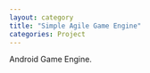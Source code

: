 ```yaml
---
layout: category
title: "Simple Agile Game Engine"
categories: Project
---
```


Android Game Engine.